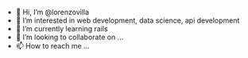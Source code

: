 - 👋 Hi, I’m @lorenzovilla
- 👀 I’m interested in web development, data science, api development
- 🌱 I’m currently learning rails
- 💞️ I’m looking to collaborate on ...
- 📫 How to reach me ...

<!---
lorenzovilla/lorenzovilla is a ✨ special ✨ repository because its `README.md` (this file) appears on your GitHub profile.
You can click the Preview link to take a look at your changes.
--->
